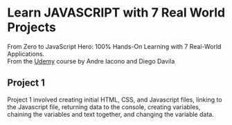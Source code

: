 # Learn JAVASCRIPT with 7 Real World Projects
 From Zero to JavaScript Hero: 100% Hands-On Learning with 7 Real-World Applications. <br>
 From the [Udemy](https://www.udemy.com/course/javascript-in-under-60-minutes/) course by Andre Iacono and Diego Davila

 ## Project 1
Project 1 involved creating initial HTML, CSS, and Javascript files, linking to the Javascript file, returning data to the console, creating variables, chaining the variables and text together, and changing the variable data.